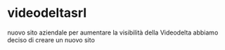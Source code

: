# videodeltasrl
nuovo sito aziendale
per aumentare la visibilità della Videodelta abbiamo deciso di creare un nuovo sito
